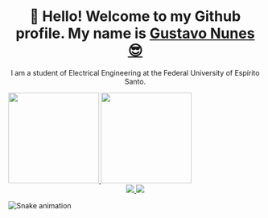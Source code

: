 <div>
  <h1 align="center">
    👋 Hello! Welcome to my Github profile.
    My name is
    <a href="https://www.linkedin.com/in/gustavonlopes/">Gustavo Nunes 😎</a>
  </h1>
  
  <p align="center">
    I am a student of Electrical Engineering at the Federal University of Espírito Santo.
  </p>
</div>

<div>
  <a href="https://github.com/guxtaavo">
    <img loading="lazy" height="180em" src="https://github-readme-stats.vercel.app/api/top-langs/?username=guxtaavo&layout=compact&langs_count=7&theme=dracula"/>
  </a>
  <a href="https://github.com/guxtaavo">
    <img loading="lazy" height="180em" src="https://github-readme-stats.vercel.app/api?username=guxtaavo&show_icons=true&theme=dracula&include_all_commits=true&count_private=true"/>
  </a>
</div>

<div align="center">
  <a href="https://www.linkedin.com/in/gustavonlopes/" target="_blank">
    <img src="https://img.shields.io/badge/-LinkedIn-%230077B5?style=for-the-badge&logo=linkedin&logoColor=white" target="_blank">
  </a> 
  <a href="mailto:gustaavo.nunesdev@gmail.com">
    <img src="https://img.shields.io/badge/-Gmail-%23333?style=for-the-badge&logo=gmail&logoColor=white" target="_blank">
  </a>
</div>

![Snake animation](https://github.com/seu-usuário-aqui/seu-usuário-aqui/blob/output/github-contribution-grid-snake.svg)
